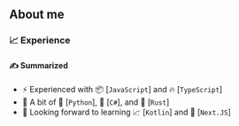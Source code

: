 ## About me

### 📈 Experience

#### ✍️ Summarized

- ⚡ Experienced with 📦 [`JavaScript`] and 🔥 [`TypeScript`]
- 👀 A bit of 🐍 [`Python`], 🎨 [`C#`], and 🦀 [`Rust`]
- 🚧 Looking forward to learning 📈 [`Kotlin`] and 🚀 [`Next.JS`]

<!-- End of about me-->
